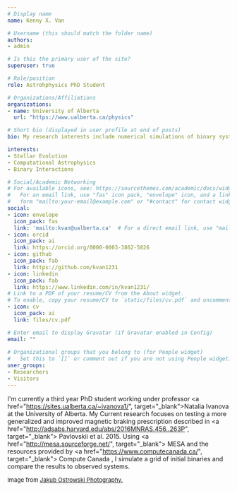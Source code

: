 ```yaml
---
# Display name
name: Kenny X. Van

# Username (this should match the folder name)
authors:
- admin

# Is this the primary user of the site?
superuser: true

# Role/position
role: Astrohphysics PhD Student

# Organizations/Affiliations
organizations:
- name: University of Alberta
  url: "https://www.ualberta.ca/physics"

# Short bio (displayed in user profile at end of posts)
bio: My research interests include numerical simulations of binary systems.

interests:
- Stellar Evolution
- Computational Astrophysics
- Binary Interactions

# Social/Academic Networking
# For available icons, see: https://sourcethemes.com/academic/docs/widgets/#icons
#   For an email link, use "fas" icon pack, "envelope" icon, and a link in the
#   form "mailto:your-email@example.com" or "#contact" for contact widget.
social:
- icon: envelope
  icon_pack: fas
  link: 'mailto:kvan@ualberta.ca'  # For a direct email link, use "mailto:test@example.org".
- icon: orcid
  icon_pack: ai
  link: https://orcid.org/0000-0003-3862-5826
- icon: github
  icon_pack: fab
  link: https://github.com/kvan1231
- icon: linkedin
  icon_pack: fab
  link: https://www.linkedin.com/in/kvan1231/
# Link to a PDF of your resume/CV from the About widget.
# To enable, copy your resume/CV to `static/files/cv.pdf` and uncomment the lines below.  
- icon: cv
  icon_pack: ai
  link: files/cv.pdf

# Enter email to display Gravatar (if Gravatar enabled in Config)
email: ""
  
# Organizational groups that you belong to (for People widget)
#   Set this to `[]` or comment out if you are not using People widget.  
user_groups:
- Researchers
- Visitors
---
```


I'm currently a third year PhD student working under professor <a href="https://sites.ualberta.ca/~ivanova1/", target="_blank">Natalia Ivanova</a> at the University of Alberta. My Current research focuses on testing a more generalized and improved magnetic braking prescription described in <a href="http://adsabs.harvard.edu/abs/2016MNRAS.456..263P", target="_blank"> Pavlovskii et al. 2015</a>. Using <a href="http://mesa.sourceforge.net/", target="_blank"> MESA </a> and the resources provided by <a href="https://www.computecanada.ca/", target="_blank"> Compute Canada </a>, I simulate a grid of initial binaries and compare the results to observed systems.
<p><font size="2">Image from <a href="https://www.jakubostrowski.com/" target="_blank">Jakub Ostrowski Photography.</a></font></p> 
